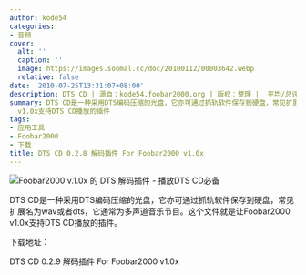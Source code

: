 ```yaml
---
author: kode54
categories:
- 音频
cover:
  alt: ''
  caption: ''
  image: https://images.soomal.cc/doc/20100112/00003642.webp
  relative: false
date: '2010-07-25T13:31:07+08:00'
description: DTS CD | 源自：kode54.foobar2000.org | 版权：整理 |  平均/总评分：10.00/30
summary: DTS CD是一种采用DTS编码压缩的光盘，它亦可通过抓轨软件保存到硬盘，常见扩展名为wav或者dts，它通常为多声道音乐节目。这个文件就是让Foobar2000
  v1.0x支持DTS CD播放的插件
tags:
- 应用工具
- Foobar2000
- 下载
title: DTS CD 0.2.8 解码插件 For Foobar2000 v1.0x
---
```


![Foobar2000 v.1.0x 的 DTS 解码插件 - 播放DTS CD必备](https://images.soomal.cc/doc/20100112/00003642.webp)



DTS CD是一种采用DTS编码压缩的光盘，它亦可通过抓轨软件保存到硬盘，常见扩展名为wav或者dts，它通常为多声道音乐节目。这个文件就是让Foobar2000 v1.0x支持DTS CD播放的插件。



下载地址：



DTS CD 0.2.9 解码插件 For Foobar2000 v1.0x